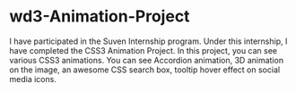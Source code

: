 # wd3-Animation-Project
I have participated in the Suven Internship program. Under this internship, I have completed the CSS3 Animation Project. In this project, you can see various CSS3 animations. You can see Accordion animation, 3D animation on the image, an awesome CSS search box, tooltip hover effect on social media icons.
